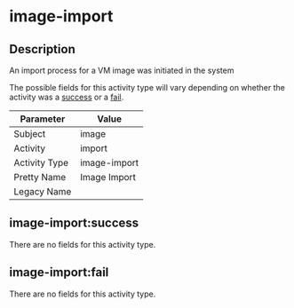 image-import
============

Description
-----------
An import process for a VM image was initiated in the system

The possible fields for this activity type will vary depending on whether the activity was a [success](#image-importsuccess) or a [fail](#image-importfail).

| Parameter     | Value        |
| ------------- | ------------ |
| Subject       | image        |
| Activity      | import       |
| Activity Type | image-import |
| Pretty Name   | Image Import |
| Legacy Name   |              |

image-import:success
--------------------

There are no fields for this activity type.


image-import:fail
-----------------

There are no fields for this activity type.
